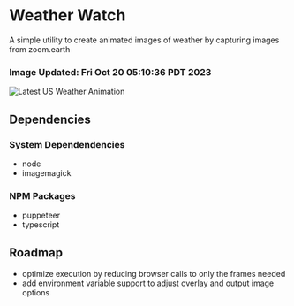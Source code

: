 # Weather Watch

A simple utility to create animated images of weather by capturing images from zoom.earth

### Image Updated: Fri Oct 20 05:10:36 PDT 2023

![Latest US Weather Animation](animations/2023-10-20.webp)

## Dependencies
### System Dependendencies
* node
* imagemagick
### NPM Packages
* puppeteer
* typescript

## Roadmap
* optimize execution by reducing browser calls to only the frames needed
* add environment variable support to adjust overlay and output image options
